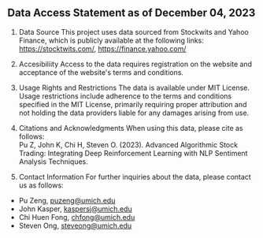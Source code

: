 ## Data Access Statement as of December 04, 2023

1. Data Source
This project uses data sourced from Stockwits and Yahoo Finance, which is publicly available at the following links: https://stocktwits.com/, https://finance.yahoo.com/

2. Accesibiliity
Access to the data requires registration on the website and acceptance of the website's terms and conditions. 

3. Usage Rights and Restrictions
The data is available under MIT License. Usage restrictions include adherence to the terms and conditions specified in the MIT License, primarily requiring proper attribution and not holding the data providers liable for any damages arising from use. 

3. Citations and Acknowledgments
When using this data, please cite as follows: \
Pu Z, John K, Chi H, Steven O. (2023). Advanced Algorithmic Stock Trading: Integrating Deep Reinforcement Learning with NLP Sentiment Analysis Techniques.

5. Contact Information
For further inquiries about the data, please contact us as follows: 
- Pu Zeng, puzeng@umich.edu
- John Kasper, kaspersj@umich.edu
- Chi Huen Fong, chfong@umich.edu
- Steven Ong, steveong@umich.edu
